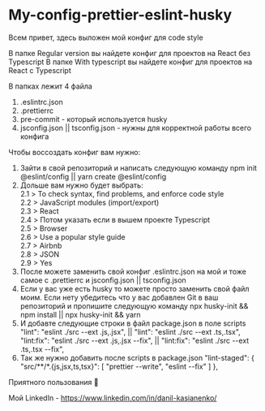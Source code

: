 # My-config-prettier-eslint-husky
Всем привет, здесь выложен мой конфиг для code style

В папке Regular version вы найдете конфиг для проектов на React без Typescript
В папке With typescript вы найдете конфиг для проектов на React с Typescript

В папках лежит 4 файла 
 1. .eslintrc.json
 2. .prettierrc
 3. pre-commit - который используется husky
 4. jsconfig.json || tsconfig.json - нужны для корректной работы всего конфига

Чтобы воссоздать конфиг вам нужно:
  1. Зайти в свой репозиторий и написать следующую команду npm init @eslint/config || yarn create @eslint/config
  2. Дольше вам нужно будет выбрать:
    \
    2.1 > To check syntax, find problems, and enforce code style
    \
    2.2 > JavaScript modules (import/export)
    \
    2.3 > React
    \
    2.4 > Потом указать если в вышем проекте Typescript
    \
    2.5 > Browser
    \
    2.6 > Use a popular style guide
    \
    2.7 > Airbnb
    \
    2.8 > JSON
    \
    2.9 > Yes
  3. После можете заменить свой конфиг .eslintrc.json на мой и тоже самое с .prettierrc и jsconfig.json || tsconfig.json
  4. Если у вас уже есть husky то можете просто заменить свой файл моим. 
     Если нету убедитесь что у вас добавлен Git в ваш репозиторий и пропишите следующую команду npx husky-init && npm install || npx husky-init && yarn
  5. И добавте следующие строки в файл package.json в поле scripts
    "lint": "eslint ./src --ext .js,.jsx", || "lint": "eslint ./src --ext .ts,.tsx",
    "lint:fix": "eslint ./src --ext .js,.jsx --fix", || "lint:fix": "eslint ./src --ext .ts,.tsx --fix",
  6. Так же нужно добавить после scripts в package.json
   "lint-staged": {
    "src/**/*.{js,jsx,ts,tsx}": [
      "prettier --write",
      "eslint --fix"
    ]
  },
     
  Приятного пользования 🥳
  
  Мой LinkedIn - https://www.linkedin.com/in/danil-kasianenko/ 
